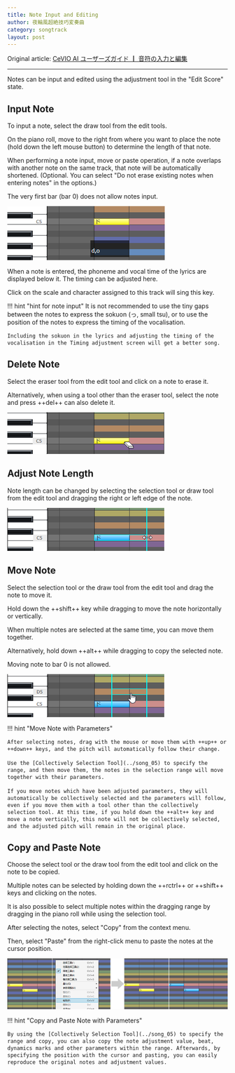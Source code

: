 ```yaml
---
title: Note Input and Editing
author: 夜輪風超絶技巧変奏曲
category: songtrack
layout: post
---
```

Original article: [CeVIO AI ユーザーズガイド ┃ 音符の入力と編集](https://cevio.jp/guide/cevio_ai/songtrack/song_02/)

---

Notes can be input and edited using the adjustment tool in the "Edit Score" state.

## Input Note

To input a note, select the draw tool from the edit tools.

On the piano roll, move to the right from where you want to place the note (hold down the left mouse button) to determine the length of that note.

When performing a note input, move or paste operation, if a note overlaps with another note on the same track, that note will be automatically shortened. (Optional. You can select "Do not erase existing notes when entering notes" in the options.)

The very first bar (bar 0) does not allow notes input.

![enter note](images/song_02_1.png)

When a note is entered, the phoneme and vocal time of the lyrics are displayed below it. The timing can be adjusted here.

Click on the scale and character assigned to this track will sing this key.

!!! hint "hint for note input"
    It is not recommended to use the tiny gaps between the notes to express the sokuon (っ, small tsu), or to use the position of the notes to express the timing of the vocalisation.

    Including the sokuon in the lyrics and adjusting the timing of the vocalisation in the Timing adjustment screen will get a better song.

## Delete Note

Select the eraser tool from the edit tool and click on a note to erase it.

Alternatively, when using a tool other than the eraser tool, select the note and press ++del++ can also delete it.

![delete note](images/song_02_2.png)

## Adjust Note Length

Note length can be changed by selecting the selection tool or draw tool from the edit tool and dragging the right or left edge of the note.

![adjust note length](images/song_02_3.png)

## Move Note

Select the selection tool or the draw tool from the edit tool and drag the note to move it.

Hold down the ++shift++ key while dragging to move the note horizontally or vertically.

When multiple notes are selected at the same time, you can move them together.

Alternatively, hold down ++alt++ while dragging to copy the selected note.

Moving note to bar 0 is not allowed.

![move note](images/song_02_4.png)

!!! hint "Move Note with Parameters"

    After selecting notes, drag with the mouse or move them with ++up++ or ++down++ keys, and the pitch will automatically follow their change.

    Use the [Collectively Selection Tool](../song_05) to specify the range, and then move them, the notes in the selection range will move together with their parameters.

    If you move notes which have been adjusted parameters, they will automatically be collectively selected and the parameters will follow, even if you move them with a tool other than the collectively selection tool. At this time, if you hold down the ++alt++ key and move a note vertically, this note will not be collectively selected, and the adjusted pitch will remain in the original place.

## Copy and Paste Note

Choose the select tool or the draw tool from the edit tool and click on the note to be copied.

Multiple notes can be selected by holding down the ++rctrl++ or ++shift++ keys and clicking on the notes.

It is also possible to select multiple notes within the dragging range by dragging in the piano roll while using the selection tool.

After selecting the notes, select "Copy" from the context menu.

Then, select "Paste" from the right-click menu to paste the notes at the cursor position.

![copy and paste note](images/song_02_5.png)

!!! hint "Copy and Paste Note with Parameters"

    By using the [Collectively Selection Tool](../song_05) to specify the range and copy, you can also copy the note adjustment value, beat, dynamics marks and other parameters within the range. Afterwards, by specifying the position with the cursor and pasting, you can easily reproduce the original notes and adjustment values.
